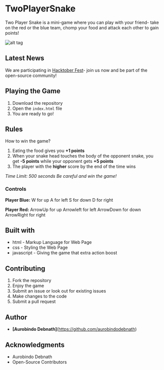 # TwoPlayerSnake

Two Player Snake is a mini-game where you can play with your friend- take on the red or the blue team, chomp your food and attack each other to gain points!

![alt tag](https://github.com/aurobindodebnath/TwoPlayerSnake/blob/re/readmeintro.png)

## Latest News

We are participating in [Hacktober Fest](https://hacktoberfest.digitalocean.com/)- join us now and be part of the open-source community!

## Playing the Game

1. Download the repository
2. Open the ``` index.html ``` file
3. You are ready to go!

## Rules

How to win the game?

1. Eating the food gives you **+1 points**
2. When your snake head touches the body of the opponent snake, you get **-5 points** while your opponent gets **+5 points**
3. The player with the **higher** score by the end of the time wins

*Time Limit: 500 seconds*
*Be careful and win the game!*

### Controls

**Player Blue:**
W for up
A for left
S for down
D for right

**Player Red:**
ArrowUp for up
Arrowleft for left
ArrowDown for down
ArrowRight for right

## Built with

* html - Markup Language for Web Page
* css - Styling the Web Page
* javascript - Giving the game that extra action boost

## Contributing

1. Fork the repository
2. Enjoy the game
3. Submit an issue or look out for existing issues
4. Make changes to the code
5. Submit a pull request

## Author

* **[Aurobindo Debnath]**(https://github.com/aurobindodebnath)

## Acknowledgments

* Aurobindo Debnath
* Open-Source Contributors
